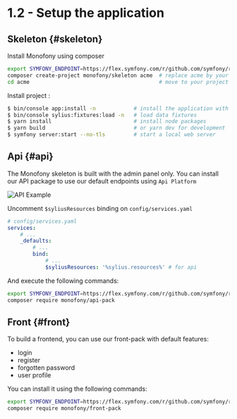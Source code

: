 # 1.2 - Setup the application

## Skeleton {#skeleton}

Install Monofony using composer
```bash
export SYMFONY_ENDPOINT=https://flex.symfony.com/r/github.com/symfony/recipes-contrib/1022
composer create-project monofony/skeleton acme  # replace acme by your project name
cd acme                                         # move to your project directory
```

Install project :
```bash
$ bin/console app:install -n            # install the application with non-interactive mode
$ bin/console sylius:fixtures:load -n   # load data fixtures
$ yarn install                          # install node packages
$ yarn build                            # or yarn dev for development
$ symfony server:start --no-tls         # start a local web server
```

## Api {#api}

The Monofony skeleton is built with the admin panel only.
You can install our API package to use our default endpoints using `Api Platform`

![API Example](/build/images/api.png "Image API example")

Uncomment `$syliusResources` binding on `config/services.yaml`

```yaml
# config/services.yaml
services:
    # ...
    _defaults:
        # ...
        bind:
            # ...
            $syliusResources: '%sylius.resources%' # for api
```

And execute the following commands:

```bash
export SYMFONY_ENDPOINT=https://flex.symfony.com/r/github.com/symfony/recipes-contrib/1022
composer require monofony/api-pack
```

## Front {#front}

To build a frontend, you can use our front-pack with default features:
* login
* register
* forgotten password
* user profile

You can install it using the following commands:

```bash
export SYMFONY_ENDPOINT=https://flex.symfony.com/r/github.com/symfony/recipes-contrib/1022
composer require monofony/front-pack
```
